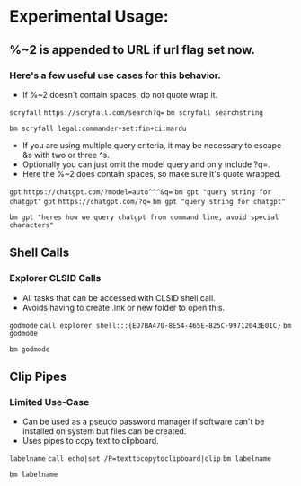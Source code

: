 # Experimental Usage:

## %~2 is appended to URL if url flag set now.

### Here's a few useful use cases for this behavior.
* If %~2 doesn't contain spaces, do not quote wrap it.
  
`scryfall` `https://scryfall.com/search?q=` `bm scryfall searchstring`

```bm scryfall legal:commander+set:fin+ci:mardu```

* If you are using multiple query criteria, it may be necessary to escape &s with two or three ^s.
* Optionally you can just omit the model query and only include ?q=.
* Here the %~2 does contain spaces, so make sure it's quote wrapped. 

`gpt` `https://chatgpt.com/?model=auto^^^&q=` `bm gpt "query string for chatgpt"`
`gpt` `https://chatgpt.com/?q=` `bm gpt "query string for chatgpt"`

```bm gpt "heres how we query chatgpt from command line, avoid special characters"```


## Shell Calls

### Explorer CLSID Calls 
* All tasks that can be accessed with CLSID shell call.
* Avoids having to create .lnk or new folder to open this. 

`godmode` `call explorer shell:::{ED7BA470-8E54-465E-825C-99712043E01C}` `bm godmode`

```bm godmode``` 

## Clip Pipes

### Limited Use-Case
* Can be used as a pseudo password manager if software can't be installed on system but files can be created.
* Uses pipes to copy text to clipboard. 
  
`labelname` `call echo|set /P=texttocopytoclipboard|clip` `bm labelname`

```bm labelname```
